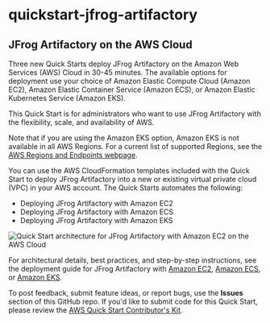 # quickstart-jfrog-artifactory
## JFrog Artifactory on the AWS Cloud

Three new Quick Starts deploy JFrog Artifactory on the Amazon Web Services (AWS) Cloud in 30-45 minutes. The available options for deployment use your choice of Amazon Elastic Compute Cloud (Amazon EC2), Amazon Elastic Container Service (Amazon ECS), or Amazon Elastic Kubernetes Service (Amazon EKS).

This Quick Start is for administrators who want to use JFrog Artifactory with the flexibility, scale, and availability of AWS.

Note that if you are using the Amazon EKS option, Amazon EKS is not available in all AWS Regions. For a current list of supported Regions, see the [AWS Regions and Endpoints webpage](https://docs.aws.amazon.com/general/latest/gr/rande.html#eks_region).

You can use the AWS CloudFormation templates included with the Quick Start to deploy JFrog Artifactory into a new or existing virtual private cloud (VPC) in your AWS account. The Quick Starts automates the following:

- Deploying JFrog Artifactory with Amazon EC2
- Deploying JFrog Artifactory with Amazon ECS
- Deploying JFrog Artifactory with Amazon EKS

![Quick Start architecture for JFrog Artifactory with Amazon EC2 on the AWS Cloud](https://d1.awsstatic.com/partner-network/QuickStart/datasheets/jfrog-artifactory-with-amazon-ec2-on-aws-diagram.099b374684667c4c22afa54e04f593651deec980.png)

For architectural details, best practices, and step-by-step instructions, see the deployment guide for JFrog Artifactory with [Amazon EC2](https://fwd.aws/dBWPz), [Amazon ECS](https://fwd.aws/Erdv5), or [Amazon EKS](https://fwd.aws/K87wK).

To post feedback, submit feature ideas, or report bugs, use the **Issues** section of this GitHub repo.
If you'd like to submit code for this Quick Start, please review the [AWS Quick Start Contributor's Kit](https://aws-quickstart.github.io/).
